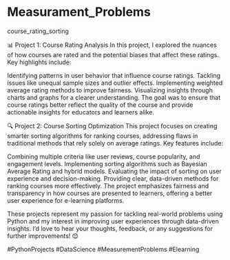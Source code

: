 # Measurament_Problems
course_rating_sorting

📊 Project 1: Course Rating Analysis
In this project, I explored the nuances of how courses are rated and the potential biases that affect these ratings. Key highlights include:

Identifying patterns in user behavior that influence course ratings.
Tackling issues like unequal sample sizes and outlier effects.
Implementing weighted average rating methods to improve fairness.
Visualizing insights through charts and graphs for a clearer understanding.
The goal was to ensure that course ratings better reflect the quality of the course and provide actionable insights for educators and learners alike.

🔍 Project 2: Course Sorting Optimization
This project focuses on creating smarter sorting algorithms for ranking courses, addressing flaws in traditional methods that rely solely on average ratings. Key features include:

Combining multiple criteria like user reviews, course popularity, and engagement levels.
Implementing sorting algorithms such as Bayesian Average Rating and hybrid models.
Evaluating the impact of sorting on user experience and decision-making.
Providing clear, data-driven methods for ranking courses more effectively.
The project emphasizes fairness and transparency in how courses are presented to learners, offering a better user experience for e-learning platforms.

These projects represent my passion for tackling real-world problems using Python and my interest in improving user experiences through data-driven insights. I’d love to hear your thoughts, feedback, or any suggestions for further improvements! 😊

#PythonProjects #DataScience #MeasurementProblems #Elearning
